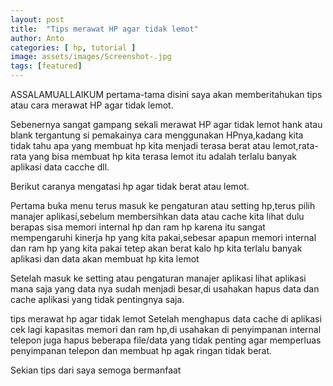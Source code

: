 ```yaml
---
layout: post
title:  "Tips merawat HP agar tidak lemot"
author: Anto
categories: [ hp, tutorial ]
image: assets/images/Screenshot-.jpg
tags: [featured]
---
```


ASSALAMUALLAIKUM pertama-tama disini saya akan memberitahukan tips atau cara merawat HP agar tidak lemot.

Sebenernya sangat gampang sekali merawat HP agar tidak lemot hank atau blank tergantung si pemakainya cara menggunakan HPnya,kadang kita tidak tahu apa yang membuat hp kita menjadi terasa berat atau lemot,rata-rata yang bisa membuat hp kita terasa lemot itu adalah terlalu banyak aplikasi data cacche dll.

Berikut caranya mengatasi hp agar tidak berat atau lemot.

Pertama buka menu terus masuk ke pengaturan atau setting hp,terus pilih manajer aplikasi,sebelum membersihkan data atau cache kita lihat dulu berapas sisa memori internal hp dan ram hp karena itu sangat mempengaruhi kinerja hp yang kita pakai,sebesar apapun memori internal dan ram hp yang kita pakai tetep akan berat kalo hp kita terlalu banyak aplikasi dan data akan membuat hp kita lemot

Setelah masuk ke setting atau pengaturan manajer aplikasi lihat aplikasi mana saja yang data nya sudah menjadi besar,di usahakan hapus data dan cache aplikasi yang tidak pentingnya saja.

tips merawat hp agar tidak lemot
Setelah menghapus data cache di aplikasi cek lagi kapasitas memori dan ram hp,di usahakan di penyimpanan internal telepon juga hapus beberapa file/data yang tidak penting agar memperluas penyimpanan telepon dan membuat hp agak ringan tidak berat.

Sekian tips dari saya semoga bermanfaat
